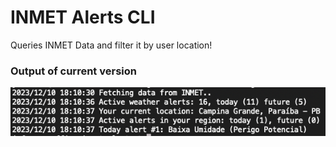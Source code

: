 # INMET Alerts CLI

Queries INMET Data and filter it by user location!

### Output of current version


![inmet-running](assets/Screenshot-inmet-alerts.png)
